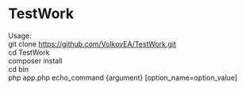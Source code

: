 # TestWork
Usage:<br/>
git clone https://github.com/VolkovEA/TestWork.git<br/>
cd TestWork<br/>
composer install<br/>
cd bin<br/>
php app.php echo_command {argument} [option_name=option_value]
